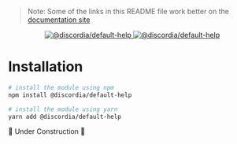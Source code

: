 >Note: Some of the links in this README file work better on the [documentation site](https://mfasman95.github.io/discordia/default-help)

<p align="center">
  <a href="https://www.npmjs.com/package/@discordia/default-help">
    <img alt="@discordia/default-help" src="https://img.shields.io/npm/v/@discordia/default-help?label=%40discordia%2Fdefault-help">
  </a>
  <a href="https://www.npmjs.com/package/@discordia/default-help">
    <img alt="@discordia/default-help" src="https://img.shields.io/npm/dw/@discordia/default-help">
  </a>
</p>

# Installation
```bash
# install the module using npm
npm install @discordia/default-help

# install the module using yarn
yarn add @discordia/default-help
```

🚧 Under Construction 🚧